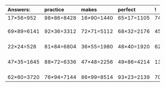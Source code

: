 | Answers: | practice | makes | perfect | ! |
| :--- | :--- | :--- | :--- | :--- |
| 17×56=952 | 98×86=8428 | 16×90=1440 | 65×17=1105 | 74×82=6068 | 
|   |   |   |   |   | 
|   |   |   |   |   | 
|   |   |   |   |   | 
| 69×89=6141 | 92×36=3312 | 72×71=5112 | 68×32=2176 | 45×82=3690 | 
|   |   |   |   |   | 
|   |   |   |   |   | 
|   |   |   |   |   | 
|   |   |   |   |   | 
| 22×24=528 | 81×84=6804 | 36×55=1980 | 48×40=1920 | 62×58=3596 | 
|   |   |   |   |   | 
|   |   |   |   |   | 
|   |   |   |   |   | 
|   |   |   |   |   | 
| 47×35=1645 | 88×72=6336 | 47×48=2256 | 49×86=4214 | 13×94=1222 | 
|   |   |   |   |   | 
|   |   |   |   |   | 
|   |   |   |   |   | 
|   |   |   |   |   | 
| 62×60=3720 | 76×94=7144 | 86×99=8514 | 93×23=2139 | 70×95=6650 | 
